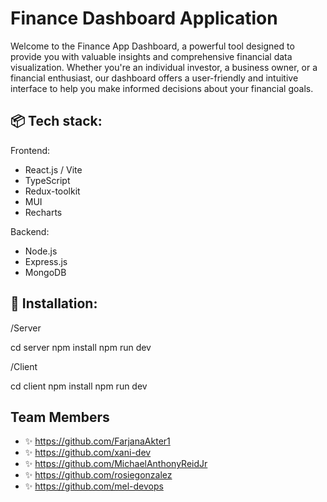 # Finance Dashboard Application 

Welcome to the Finance App Dashboard, a powerful tool designed to provide you with valuable insights and comprehensive financial data visualization. Whether you're an individual investor, a business owner, or a financial enthusiast, our dashboard offers a user-friendly and intuitive interface to help you make informed decisions about your financial goals.

## 📦 Tech stack:

Frontend:
- React.js / Vite
- TypeScript
- Redux-toolkit
- MUI
- Recharts

Backend:
- Node.js
- Express.js
- MongoDB

## 💾 Installation:

/Server 

cd server
npm install
npm run dev

/Client

cd client
npm install
npm run dev

## Team Members 

- ✨ https://github.com/FarjanaAkter1
- ✨ https://github.com/xani-dev
- ✨ https://github.com/MichaelAnthonyReidJr
- ✨ https://github.com/rosiegonzalez
- ✨ https://github.com/mel-devops
